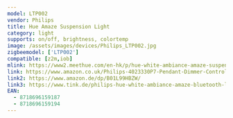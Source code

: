 ```yaml
---
model: LTP002
vendor: Philips
title: Hue Amaze Suspension Light
category: light
supports: on/off, brightness, colortemp
image: /assets/images/devices/Philips_LTP002.jpg
zigbeemodel: ['LTP002']
compatible: [z2m,iob]
mlink: https://www2.meethue.com/en-hk/p/hue-white-ambiance-amaze-suspension-light/4023331P7
link: https://www.amazon.co.uk/Philips-4023330P7-Pendant-Dimmer-Controllable/dp/B01L99HC2O
link2: https://www.amazon.de/dp/B01L99HBZW/
link3: https://www.tink.de/philips-hue-white-ambiance-amaze-bluetooth-led-pendelleuchte-mit-dimmschalter
EAN: 
  - 8718696159187
  - 8718696159194
---
```

